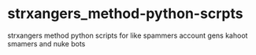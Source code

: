 # strxangers_method-python-scrpts
strxangers method python scripts for like  spammers account gens kahoot smamers and nuke bots
